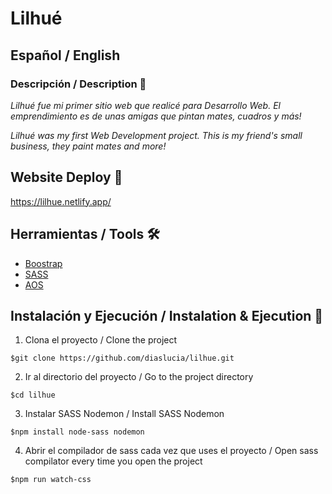 # Lilhué 

## Español / English

### Descripción / Description 🚀

_Lilhué fue mi primer sitio web que realicé para Desarrollo Web. El emprendimiento es de unas amigas que pintan mates, cuadros y más!_

_Lilhué was my first Web Development project. This is my friend's small business, they paint mates and more!_

## Website Deploy 🏁

https://lilhue.netlify.app/

## Herramientas / Tools 🛠️

* [Boostrap](https://getbootstrap.com/)
* [SASS](https://sass-lang.com/)
* [AOS](https://michalsnik.github.io/aos/)

## Instalación y Ejecución / Instalation & Ejecution 🚀

1. Clona el proyecto / Clone the project
```
$git clone https://github.com/diaslucia/lilhue.git
```
2. Ir al directorio del proyecto / Go to the project directory
```
$cd lilhue
```
3. Instalar SASS Nodemon / Install SASS Nodemon
```
$npm install node-sass nodemon
```
4. Abrir el compilador de sass cada vez que uses el proyecto / Open sass compilator every time you open the project
```
$npm run watch-css
```
